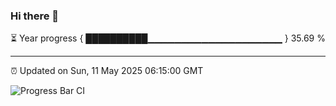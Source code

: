 ### Hi there 👋

⏳ Year progress { ██████████▁▁▁▁▁▁▁▁▁▁▁▁▁▁▁▁▁▁▁▁ } 35.69 %

---

⏰ Updated on Sun, 11 May 2025 06:15:00 GMT

![Progress Bar CI](https://github.com/Shyam-Makwana/GitHub-Actions-Demo/workflows/Progress%20Bar%20CI/badge.svg)
